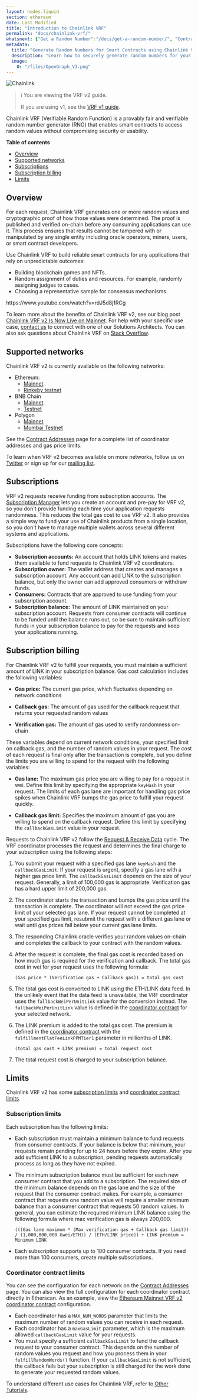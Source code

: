 ```yaml
---
layout: nodes.liquid
section: ethereum
date: Last Modified
title: "Introduction to Chainlink VRF"
permalink: "docs/chainlink-vrf/"
whatsnext: {"Get a Random Number":"/docs/get-a-random-number/", "Contract Addresses":"/docs/vrf-contracts/"}
metadata:
  title: "Generate Random Numbers for Smart Contracts using Chainlink VRF"
  description: "Learn how to securely generate random numbers for your smart contract with Chainlink VRF (an RNG). This guide uses Solidity code examples."
  image:
    0: "/files/OpenGraph_V3.png"
---
```

![Chainlink](/files/a4c6c80-85d09b6-19facd8-banner.png)

> ℹ️ You are viewing the VRF v2 guide.
>
> If you are using v1, see the [VRF v1 guide](./v1).

Chainlink VRF (Verifiable Random Function) is a provably fair and verifiable random number generator (RNG) that enables smart contracts to access random values without compromising security or usability.

**Table of contents**

- [Overview](#overview)
- [Supported networks](#supported-networks)
- [Subscriptions](#subscriptions)
- [Subscription billing](#subscription-billing)
- [Limits](#limits)

## Overview

For each request, Chainlink VRF generates one or more random values and cryptographic proof of how those values were determined. The proof is published and verified on-chain before any consuming applications can use it. This process ensures that results cannot be tampered with or manipulated by any single entity including oracle operators, miners, users, or smart contract developers.

Use Chainlink VRF to build reliable smart contracts for any applications that rely on unpredictable outcomes:

- Building blockchain games and NFTs.
- Random assignment of duties and resources. For example, randomly assigning judges to cases.
- Choosing a representative sample for consensus mechanisms.

<p>
  https://www.youtube.com/watch?v=rdJ5d8j1RCg
</p>

To learn more about the benefits of Chainlink VRF v2, see our blog post [Chainlink VRF v2 Is Now Live on Mainnet](https://blog.chain.link/vrf-v2-mainnet-launch/). For help with your specific use case, [contact us](https://chainlinkcommunity.typeform.com/to/OYQO67EF?page=docs-footer) to connect with one of our Solutions Architects. You can also ask questions about Chainlink VRF on [Stack Overflow](https://stackoverflow.com/questions/ask?tags=chainlink).

## Supported networks

Chainlink VRF v2 is currently available on the following networks:

- Ethereum:
  - [Mainnet](/docs/vrf-contracts/#ethereum-mainnet)
  - [Rinkeby testnet](/docs/vrf-contracts/#rinkeby-testnet)
- BNB Chain
  - [Mainnet](/docs/vrf-contracts/#bnb-chain)
  - [Testnet](/docs/vrf-contracts/#bnb-chain-testnet)
- Polygon
  - [Mainnet](/docs/vrf-contracts/#polygon-matic-mainnet)
  - [Mumbai Testnet](/docs/vrf-contracts/#polygon-matic-mumbai-testnet)


See the [Contract Addresses](/docs/vrf-contracts) page for a complete list of coordinator addresses and gas price limits.

To learn when VRF v2 becomes available on more networks, follow us on [Twitter](https://twitter.com/chainlink) or sign up for our [mailing list](/docs/developer-communications/).

## Subscriptions

VRF v2 requests receive funding from subscription accounts. The [Subscription Manager](https://vrf.chain.link) lets you create an account and pre-pay for VRF v2, so you don't provide funding each time your application requests randomness. This reduces the total gas cost to use VRF v2. It also provides a simple way to fund your use of Chainlink products from a single location, so you don't have to manage multiple wallets across several different systems and applications.

Subscriptions have the following core concepts:

- **Subscription accounts:** An account that holds LINK tokens and makes them available to fund requests to Chainlink VRF v2 coordinators.
- **Subscription owner:** The wallet address that creates and manages a subscription account. Any account can add LINK to the subscription balance, but only the owner can add approved consumers or withdraw funds.
- **Consumers:** Contracts that are approved to use funding from your subscription account.
- **Subscription balance:** The amount of LINK maintained on your subscription account. Requests from consumer contracts will continue to be funded until the balance runs out, so be sure to maintain sufficient funds in your subscription balance to pay for the requests and keep your applications running.

## Subscription billing

For Chainlink VRF v2 to fulfill your requests, you must maintain a sufficient amount of LINK in your subscription balance. Gas cost calculation includes the following variables:

- **Gas price:** The current gas price, which fluctuates depending on network conditions

- **Callback gas:** The amount of gas used for the callback request that returns your requested random values

- **Verification gas:** The amount of gas used to verify randomness on-chain

These variables depend on current network conditions, your specified limit on callback gas, and the number of random values in your request. The cost of each request is final only after the transaction is complete, but you define the limits you are willing to spend for the request with the following variables:

- **Gas lane:** The maximum gas price you are willing to pay for a request in wei. Define this limit by specifying the appropriate `keyHash` in your request. The limits of each gas lane are important for handling gas price spikes when Chainlink VRF bumps the gas price to fulfill your request quickly.

- **Callback gas limit:** Specifies the maximum amount of gas you are willing to spend on the callback request. Define this limit by specifying the `callbackGasLimit` value in your request.

Requests to Chainlink VRF v2 follow the [Request & Receive Data](/docs/request-and-receive-data/) cycle. The VRF coordinator processes the request and determines the final charge to your subscription using the following steps:

1. You submit your request with a specified gas lane `keyHash` and the `callbackGasLimit`. If your request is urgent, specify a gas lane with a higher gas price limit. The `callbackGasLimit` depends on the size of your request. Generally, a limit of 100,000 gas is appropriate. Verification gas has a hard upper limit of 200,000 gas.

1. The coordinator starts the transaction and bumps the gas price until the transaction is complete. The coordinator will not exceed the gas price limit of your selected gas lane. If your request cannot be completed at your specified gas limit, resubmit the request with a different gas lane or wait until gas prices fall below your current gas lane limits.

1. The responding Chainlink oracle verifies your random values on-chain and completes the callback to your contract with the random values.

1. After the request is complete, the final gas cost is recorded based on how much gas is required for the verification and callback. The total gas cost in wei for your request uses the following formula:

    ```
    (Gas price * (Verification gas + Callback gas)) = total gas cost
    ```

1. The total gas cost is converted to LINK using the ETH/LINK data feed. In the unlikely event that the data feed is unavailable, the VRF coordinator uses the `fallbackWeiPerUnitLink` value for the conversion instead. The `fallbackWeiPerUnitLink` value is defined in the [coordinator contract](/docs/vrf-contracts/#configurations) for your selected network.

1. The LINK premium is added to the total gas cost. The premium is defined in the [coordinator contract](/docs/vrf-contracts/#configurations) with the `fulfillmentFlatFeeLinkPPMTier1` parameter in millionths of LINK.

    ```
    (total gas cost + LINK premium) = total request cost
    ```

1. The total request cost is charged to your subscription balance.

## Limits

Chainlink VRF v2 has some [subscription limits](#subscription-limits) and [coordinator contract limits](#coordinator-contract-limits).

### Subscription limits

Each subscription has the following limits:

- Each subscription must maintain a minimum balance to fund requests from consumer contracts. If your balance is below that minimum, your requests remain pending for up to 24 hours before they expire. After you add sufficient LINK to a subscription, pending requests automatically process as long as they have not expired.
- The minimum subscription balance must be sufficient for each new consumer contract that you add to a subscription. The required size of the minimum balance depends on the gas lane and the size of the request that the consumer contract makes. For example, a consumer contract that requests one random value will require a smaller minimum balance than a consumer contract that requests 50 random values. In general, you can estimate the required minimum LINK balance using the following formula where max verification gas is always 200,000.

    ```
    (((Gas lane maximum * (Max verification gas + Callback gas limit)) / (1,000,000,000 Gwei/ETH)) / (ETH/LINK price)) + LINK premium = Minimum LINK
    ```

- Each subscription supports up to 100 consumer contracts. If you need more than 100 consumers, create multiple subscriptions.

### Coordinator contract limits

You can see the configuration for each network on the [Contract Addresses](/docs/vrf-contracts/) page. You can also view the full configuration for each coordinator contract directly in Etherscan. As an example, view the [Ethereum Mainnet VRF v2 coordinator contract](https://etherscan.io/token/0x271682DEB8C4E0901D1a1550aD2e64D568E69909#readContract) configuration.

- Each coordinator has a `MAX_NUM_WORDS` parameter that limits the maximum number of random values you can receive in each request.
- Each coordinator has a `maxGasLimit` parameter, which is the maximum allowed `callbackGasLimit` value for your requests.
- You must specify a sufficient `callbackGasLimit` to fund the callback request to your consumer contract. This depends on the number of random values you request and how you process them in your `fulfillRandomWords()` function. If your `callbackGasLimit` is not sufficient, the callback fails but your subscription is still charged for the work done to generate your requested random values.

To understand different use cases for Chainlink VRF, refer to [Other Tutorials](/docs/other-tutorials/).
